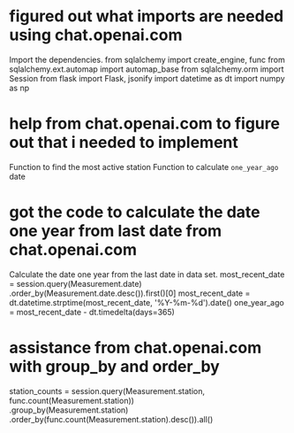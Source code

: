# figured out what imports are needed using chat.openai.com

Import the dependencies.
from sqlalchemy import create_engine, func
from sqlalchemy.ext.automap import automap_base
from sqlalchemy.orm import Session
from flask import Flask, jsonify
import datetime as dt
import numpy as np

# help from chat.openai.com to figure out that i needed to implement 
Function to find the most active station
Function to calculate `one_year_ago` date

# got the code to calculate the date one year from last date from chat.openai.com
Calculate the date one year from the last date in data set.
most_recent_date = session.query(Measurement.date)\
                 .order_by(Measurement.date.desc()).first()[0]
most_recent_date = dt.datetime.strptime(most_recent_date, '%Y-%m-%d').date()
one_year_ago = most_recent_date - dt.timedelta(days=365)

# assistance from chat.openai.com with group_by and order_by
station_counts = session.query(Measurement.station, func.count(Measurement.station))\
                 .group_by(Measurement.station)\
                 .order_by(func.count(Measurement.station).desc()).all()
